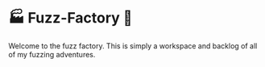 # 🏭 Fuzz-Factory 🎉
Welcome to the fuzz factory. This is simply a workspace and backlog of all of my fuzzing adventures.

